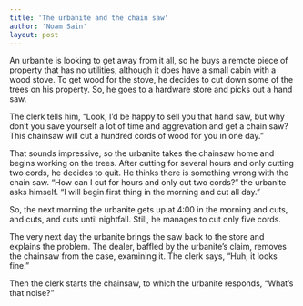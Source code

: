 ```yaml
---
title: 'The urbanite and the chain saw'
author: 'Noam Sain'
layout: post
---
```


An urbanite is looking to get away from it all, so he buys a remote piece of property that has no utilities, although it does have a small cabin with a wood stove. To get wood for the stove, he decides to cut down some of the trees on his property. So, he goes to a hardware store and picks out a hand saw.

The clerk tells him, “Look, I’d be happy to sell you that hand saw, but why don’t you save yourself a lot of time and aggrevation and get a chain saw? This chainsaw will cut a hundred cords of wood for you in one day.”

That sounds impressive, so the urbanite takes the chainsaw home and begins working on the trees. After cutting for several hours and only cutting two cords, he decides to quit. He thinks there is something wrong with the chain saw. “How can I cut for hours and only cut two cords?” the urbanite asks himself. “I will begin first thing in the morning and cut all day.”

So, the next morning the urbanite gets up at 4:00 in the morning and cuts, and cuts, and cuts until nightfall. Still, he manages to cut only five cords.

The very next day the urbanite brings the saw back to the store and explains the problem. The dealer, baffled by the urbanite’s claim, removes the chainsaw from the case, examining it. The clerk says, “Huh, it looks fine.”

Then the clerk starts the chainsaw, to which the urbanite responds, “What’s that noise?”